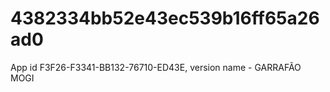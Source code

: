 # 4382334bb52e43ec539b16ff65a26ad0
App id F3F26-F3341-BB132-76710-ED43E, version name - GARRAFÃO MOGI
